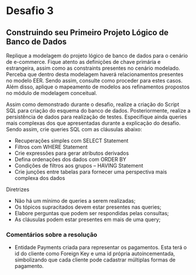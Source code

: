 # Desafio 3
## Construindo seu Primeiro Projeto Lógico de Banco de Dados
Replique a modelagem do projeto lógico de banco de dados para o cenário de e-commerce. Fique atento as definições de chave primária e estrangeira, assim como as constraints presentes no cenário modelado. Perceba que dentro desta modelagem haverá relacionamentos presentes no modelo EER. Sendo assim, consulte como proceder para estes casos. Além disso, aplique o mapeamento de modelos aos refinamentos propostos no módulo de modelagem conceitual.

Assim como demonstrado durante o desafio, realize a criação do Script SQL para criação do esquema do banco de dados. Posteriormente, realize a persistência de dados para realização de testes. Especifique ainda queries mais complexas dos que apresentadas durante a explicação do desafio. Sendo assim, crie queries SQL com as cláusulas abaixo:

- Recuperações simples com SELECT Statement
- Filtros com WHERE Statement
- Crie expressões para gerar atributos derivados
- Defina ordenações dos dados com ORDER BY
- Condições de filtros aos grupos – HAVING Statement
- Crie junções entre tabelas para fornecer uma perspectiva mais complexa dos dados

Diretrizes

  - Não há um mínimo de queries a serem realizadas;
  - Os tópicos supracitados devem estar presentes nas queries;
  - Elabore perguntas que podem ser respondidas pelas consultas;
  - As cláusulas podem estar presentes em mais de uma query;


### Comentários sobre a resolução
- Entidade Payments criada para representar os pagamentos. Esta terá o id do cliente como Foreign Key e uma id própria autoincementada, simbolizando que cada cliente pode cadastrar múltiplas formas de pagamento.